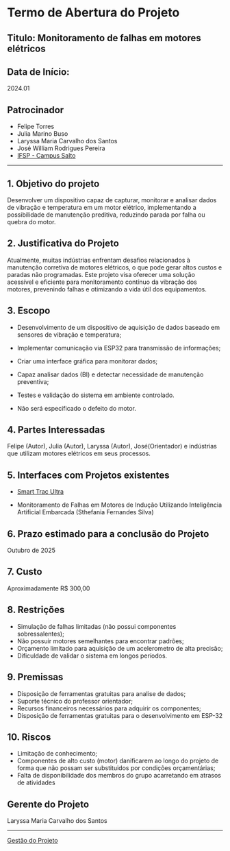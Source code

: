 # Termo de Abertura do Projeto

## Titulo: Monitoramento de falhas em motores elétricos

## Data de Início: 
2024.01

## Patrocinador
- Felipe Torres
- Julia Marino Buso
- Laryssa Maria Carvalho dos Santos
- José William Rodrigues Pereira
- [IFSP - Campus Salto](https://slt.ifsp.edu.br/)

---
## 1. Objetivo do projeto 
Desenvolver um dispositivo capaz de capturar, monitorar e analisar dados de vibração e temperatura em um motor elétrico, implementando a possibilidade de manutenção preditiva, reduzindo parada por falha ou quebra do motor.

## 2. Justificativa do Projeto


Atualmente, muitas indústrias enfrentam desafios relacionados à manutenção corretiva de motores elétricos, o que pode gerar altos custos e paradas não programadas. Este projeto visa oferecer uma solução acessível e eficiente para monitoramento contínuo da vibração dos motores, prevenindo falhas e otimizando a vida útil dos equipamentos.

## 3. Escopo

- Desenvolvimento de um dispositivo de aquisição de dados baseado em sensores de vibração e temperatura;

- Implementar comunicação via ESP32 para transmissão de informações;

- Criar uma interface gráfica para monitorar dados;

- Capaz analisar dados (BI) e detectar necessidade de manutenção preventiva;

- Testes e validação do sistema em ambiente controlado. 

- Não será especificado o defeito do motor.

## 4. Partes Interessadas

Felipe (Autor), Julia (Autor), Laryssa (Autor), José(Orientador) e indústrias que utilizam motores elétricos em seus processos.

## 5. Interfaces com Projetos existentes 

- [Smart Trac Ultra](https://tractian.com)

- Monitoramento de Falhas em Motores de Indução Utilizando Inteligência Artificial Embarcada (Sthefania Fernandes Silva)

## 6. Prazo estimado para a conclusão do Projeto 

Outubro de 2025

## 7. Custo
Aproximadamente R$ 300,00

## 8. Restrições 
- Simulação de falhas limitadas (não possui componentes sobressalentes);
- Não possuir motores semelhantes para encontrar padrões;
- Orçamento limitado para aquisição de um acelerometro de alta precisão;
- Dificuldade de validar o sistema em longos períodos.

## 9. Premissas
- Disposição de ferramentas gratuitas para analise de dados;
- Suporte técnico do professor orientador;
- Recursos financeiros necessários para adquirir os componentes;
- Disposição de ferramentas gratuitas para o desenvolvimento em ESP-32

## 10. Riscos
- Limitação de conhecimento;
- Componentes de alto custo (motor) danificarem ao longo do projeto de forma que não possam ser substituidos por condições orçamentárias;
- Falta de disponibilidade dos membros do grupo acarretando em atrasos de atividades

## Gerente do Projeto
Laryssa Maria Carvalho dos Santos

---

[Gestão do Projeto](./gestao_do_projeto.md)
